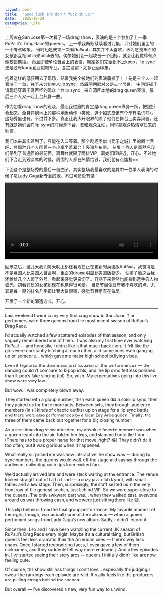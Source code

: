 ```yaml
---
layout: post
title:  "Good luck and don't fuck it up!"
date:   2025-10-24
categories: Life
---
```


上周末在San Jose第一次看了一场drag show，表演的是三个参加了上一季RuPaul's Drag Race的queens。
上一季我断断续续看过几集，只对她们里面的一个有点印象。
当时也是我第一次看RuPaul，其实并不太喜欢，因为感觉里面的女孩都互相bitch来bitch去的。偶尔她们会一起攻击一个目标，就会让我觉得有点像校园霸凌。
而且即使单论舞台上的表演，舞蹈她们完全比不上kpop，lip sync更是没有kpop爱豆假唱专业。总之没留下太多正面印象。

抱着这样的低预期去了现场，结果我完全被她们的表演震撼了！！先是三个人一起表演了一首，接下来分别单人lip sync，然后两两配对又是三个节目。
中间穿插了请现场穿着千奇百怪的观众上台lip sync，来自湾区本地的drag queen表演。最后三个人又一起上台热舞一曲。

作为初看drag show的观众，最让我过瘾的肯定是drag queen纵身一跃，把腿折叠起来，全身摔到地上的那种地板动作（笑死，这个招式应该有个专有名词吧）。
这场秀里也有，不过并不多。真正让我大开眼界的除了他们在舞台上卖弄风骚，还有就是她们会在lip sync的时候走下台，去和观众互动，同时拿观众热情塞过来的钞票。

我们本来其实迟到了，只能在入口等着。那个剧场类似《爱乐之城》里的爵士酒吧，是那种几个人围着一个小桌坐着看台上表演的布置。
结果工作人员竟然把我们带到了普通区的最前面，离舞台就隔了两排VIP，离她们超级近，开心。不过她们下台走到观众席的时候，周围的人都在热情给钱，我们就有点尴尬==

下面这个是整场秀的最后一首曲子。其实整场我最喜欢的是其中一位单人表演的时候了唱Lady Gaga新专里的歌，不过可惜没有录：

<video width="100%" controls>
  <source src="https://github.com/ZsEun/ZsEun.github.io/blob/refs/heads/main/image/IMG_0029.mp4" type="video/mp4">
  Your browser does not support the video tag.
</video>



回来之后，这几天我们每天晚上都在看现在正在更新的英国版RuPaul。我觉得是不是英国人比美国人含蓄啊，里面的drama明显比美国版要少。
认熟了脸之后我还给好几个人起了外号，看起来感觉更亲切了。几期下来竟然也能看到选手的人物弧光，初看讨厌的女孩到现在也觉得很可爱。
当然节目依旧有我不喜欢的点，尤其是每一期的排名几乎都让我大跌眼镜，感觉节目组有在做局。

开发了一个新的消遣方式，开心。

---

Last weekend I went to my very first drag show in San Jose.
The performers were three queens from the most recent season of RuPaul’s Drag Race.

I’d actually watched a few scattered episodes of that season, and only vaguely remembered one of them.
It was also my first time ever watching RuPaul — and honestly, I didn’t like it that much back then.
It felt like the girls were constantly bitching at each other, and sometimes even ganging up on someone… 
which gave me major high school bullying vibes.

Even if I ignored the drama and just focused on the performances — the dancing couldn’t compare to K-pop idols, 
and the lip sync felt less polished than K-pop’s fake singing (lol).
So, yeah. My expectations going into this live show were very low.

But wow. I was completely blown away.

They started with a group number, then each queen did a solo lip sync, then they paired up for three more acts.
Between sets, they brought audience members (in all kinds of chaotic outfits) up on stage for a lip sync battle, 
and there were also performances by a local Bay Area queen.
Finally, the three of them came back out together for a big closing number.

As a first-time drag show attendee, my absolute favorite moment was when a queen leapt into the air, 
folded her legs, and slammed onto the floor. (There has to be a proper name for that move, right? 😂)
They didn’t do it too often, but it was glorious when it happened.

What really surprised me was how interactive the show was — during lip sync numbers, 
the queens would walk off the stage and sashay through the audience, collecting cash tips from excited fans.

We’d actually arrived late and were stuck waiting at the entrance. 
The venue looked straight out of La La Land — a cozy jazz club layout, with small tables and a low stage.
Then, surprisingly, the staff seated us in the very front row of the general section, just behind VIP. 
So we were super close to the queens.
The only awkward part was… when they walked past, everyone around us was throwing cash, and we were just sitting there like 😅.

This clip below is from the final group performance. 
My favorite moment of the night, though, was actually one of the solo acts — when a queen performed songs from Lady Gaga’s new album.
Sadly, I didn’t record it.

Since then, Leo and I have been watching the current UK season of RuPaul’s Drag Race every night.
Maybe it’s a cultural thing, but British queens feel less dramatic than the American ones — there’s way less chaos.
Once I started recognizing faces, I even gave a few of them nicknames, and they suddenly felt way more endearing.
And a few episodes in, I’ve started seeing their story arcs — queens I initially didn’t like are now feeling cute.

Of course, the show still has things I don’t love… especially the judging. 
I swear the rankings each episode are wild. It really feels like the producers are pulling strings behind the scenes.

But overall — I’ve discovered a new, very fun way to unwind.




